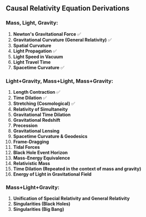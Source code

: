 ## Causal Relativity Equation Derivations

### Mass, Light, Gravity:
1. **Newton's Gravitational Force** ✅
2. **Gravitational Curvature (General Relativity)** ✅
3. **Spatial Curvature**
4. **Light Propagation** ✅
5. **Light Speed in Vacuum**
6. **Light Travel Time**
7. **Spacetime Curvature** ✅

### Light+Gravity, Mass+Light, Mass+Gravity:
1. **Length Contraction** ✅
2. **Time Dilation** ✅
3. **Stretching (Cosmological)** ✅
4. **Relativity of Simultaneity**
5. **Gravitational Time Dilation**
6. **Gravitational Redshift**
7. **Precession**
8. **Gravitational Lensing**
9. **Spacetime Curvature & Geodesics**
10. **Frame-Dragging**
11. **Tidal Forces**
12. **Black Hole Event Horizon**
13. **Mass-Energy Equivalence**
14. **Relativistic Mass**
15. **Time Dilation (Repeated in the context of mass and gravity)**
16. **Energy of Light in Gravitational Field**

### Mass+Light+Gravity:
1. **Unification of Special Relativity and General Relativity**
2. **Singularities (Black Holes)**
3. **Singularities (Big Bang)**
